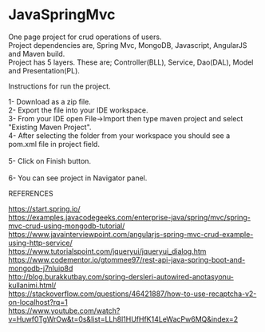 # JavaSpringMvc

One page project for crud operations of users.<br/>
Project dependencies are, Spring Mvc, MongoDB, Javascript, AngularJS and Maven build. <br/>
Project has 5 layers. These are; Controller(BLL), Service, Dao(DAL), Model and Presentation(PL).

Instructions for run the project.

1-	Download as a zip file.                                                                                                                  
2-	Export the file into your IDE workspace.                                                                                                 
3-	From your IDE open File->Import then type maven project and select "Existing Maven Project".																        
4-	After selecting the folder from your workspace you should see a pom.xml file in project field.<br/>                                        																              					
5-	Click on Finish button.	<br/>																																																	                  																																																					 
6-	You can see project in Navigator panel.


REFERENCES

https://start.spring.io/<br/>
https://examples.javacodegeeks.com/enterprise-java/spring/mvc/spring-mvc-crud-using-mongodb-tutorial/<br/>
https://www.javainterviewpoint.com/angularjs-spring-mvc-crud-example-using-http-service/<br/>
https://www.tutorialspoint.com/jqueryui/jqueryui_dialog.htm<br/>
https://www.codementor.io/gtommee97/rest-api-java-spring-boot-and-mongodb-j7nluip8d<br/>
http://blog.burakkutbay.com/spring-dersleri-autowired-anotasyonu-kullanimi.html/<br/>
https://stackoverflow.com/questions/46421887/how-to-use-recaptcha-v2-on-localhost?rq=1<br/>
https://www.youtube.com/watch?v=Huwf0TgWrOw&t=0s&list=LLh8l1HUfHfK14LeWacPw6MQ&index=2
